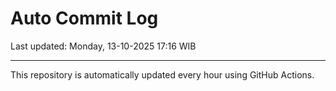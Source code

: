 # Auto Commit Log

Last updated: Monday, 13-10-2025 17:16 WIB

---

This repository is automatically updated every hour using GitHub Actions.
